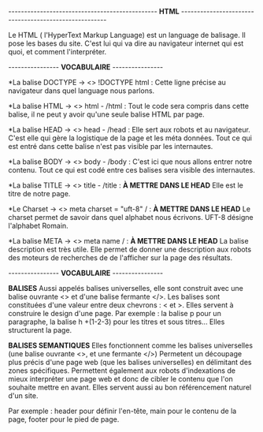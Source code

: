 ----------------------------------------------- **HTML** ------------------------------------------------------

Le HTML ( l'HyperText Markup Language) est un language de balisage.
Il pose les bases du site. C'est lui qui va dire au navigateur internet qui est quoi, et comment l'interpréter.

---------------- **VOCABULAIRE** ----------------


*La balise DOCTYPE -> <> !DOCTYPE html : Cette ligne précise au navigateur dans quel language nous parlons.

*La balise HTML -> <> html - /html : Tout le code sera compris dans cette balise, il ne peut y avoir qu'une seule balise HTML par page.

*La balise HEAD -> <> head - /head : Elle sert aux robots et au navigateur. C'est elle qui gère la logistique de la page et les méta données.
Tout ce qui est entré dans cette balise n'est pas visible par les internautes.

*La balise BODY -> <> body - /body : C'est ici que nous allons entrer notre contenu.
Tout ce qui est codé entre ces balises sera visible des internautes.

*La balise TITLE -> <> title - /title : **À METTRE DANS LE HEAD** Elle est le titre de notre page.

*Le Charset -> <> meta charset = "uft-8" / : **À METTRE DANS LE HEAD** Le charset permet de savoir dans quel alphabet nous écrivons. UFT-8 désigne l'alphabet Romain.

*La balise META -> <> meta name / : **À METTRE DANS LE HEAD** La balise description est très utile. Elle permet de donner une description aux robots des moteurs de recherches de de l'afficher sur la page des résultats.









---------------- **VOCABULAIRE** ----------------

**BALISES**
Aussi appelés balises universelles, elle sont construit avec une balise ouvrante <> et d'une balise fermante </>. 
Les balises sont constituées d'une valeur entre deux chevrons : < et >.
Elles servent à construire le design d'une page.
Par exemple : la balise p pour un paragraphe, la balise h +(1-2-3) pour les titres et sous titres... Elles structurent la page.

**BALISES SEMANTIQUES**
Elles fonctionnent comme les balises universelles (une balise ouvrante <>, et une fermante </>)
Permetent un découpage plus précis d'une page web (que les balises universelles) en délimitant des zones spécifiques. 
Permettent également aux robots d'indexations de mieux interpréter une page web et donc de cibler le contenu que l'on souhaite mettre en avant.
Elles servent aussi au bon référencement naturel d'un site.

Par exemple : header pour définir l'en-tête, main pour le contenu de la page, footer pour le pied de page.


